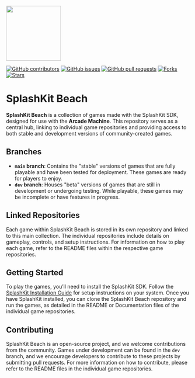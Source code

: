 <p align="left">
    <img width="150px" src="https://github.com/thoth-tech/.github/blob/main/images/splashkit.png"/>
</p>

[![GitHub contributors](https://img.shields.io/github/contributors/thoth-tech/splashkit-beach?label=Contributors&color=F5A623)](https://github.com/thoth-tech/splashkit-beach/graphs/contributors)
[![GitHub issues](https://img.shields.io/github/issues/thoth-tech/splashkit-beach?label=Issues&color=F5A623)](https://github.com/thoth-tech/splashkit-beach/issues)
[![GitHub pull requests](https://img.shields.io/github/issues-pr/thoth-tech/splashkit-beach?label=Pull%20Requests&color=F5A623)](https://github.com/thoth-tech/splashkit-beach/pulls)
[![Forks](https://img.shields.io/github/forks/thoth-tech/splashkit-beach?label=Forks&color=F5A623)](https://github.com/thoth-tech/splashkit-beach/network/members)
[![Stars](https://img.shields.io/github/stars/thoth-tech/splashkit-beach?label=Stars&color=F5A623)](https://github.com/thoth-tech/splashkit-beach/stargazers)

# SplashKit Beach

**SplashKit Beach** is a collection of games made with the SplashKit SDK, designed for use with the **Arcade Machine**. This repository serves as a central hub, linking to individual game repositories and providing access to both stable and development versions of community-created games.

## Branches

- **`main` branch**: Contains the "stable" versions of games that are fully playable and have been tested for deployment. These games are ready for players to enjoy.
- **`dev` branch**: Houses "beta" versions of games that are still in development or undergoing testing. While playable, these games may be incomplete or have features in progress.

## Linked Repositories

Each game within SplashKit Beach is stored in its own repository and linked to this main collection. The individual repositories include details on gameplay, controls, and setup instructions. For information on how to play each game, refer to the README files within the respective game repositories.

## Getting Started

To play the games, you’ll need to install the SplashKit SDK. Follow the [SplashKit Installation Guide](https://splashkit.io/installation/) for setup instructions on your system. Once you have SplashKit installed, you can clone the SplashKit Beach repository and run the games, as detailed in the README or Documentation files of the individual game repositories.

## Contributing

SplashKit Beach is an open-source project, and we welcome contributions from the community. Games under development can be found in the `dev` branch, and we encourage developers to contribute to these projects by submitting pull requests. For more information on how to contribute, please refer to the README files in the individual game repositories.
